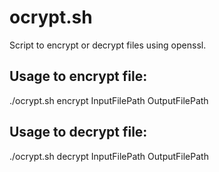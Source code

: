 # ocrypt.sh
Script to encrypt or decrypt files using openssl.

## Usage to encrypt file: 
./ocrypt.sh encrypt InputFilePath OutputFilePath 

## Usage to decrypt file: 
./ocrypt.sh decrypt InputFilePath OutputFilePath
